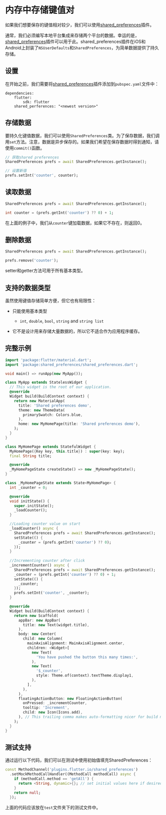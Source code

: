 # 内存中存储键值对

如果我们想要保存的键值相对较少，我们可以使用[shared_preferences](https://pub.dartlang.org/packages/shared_preferences)插件。

通常，我们必须编写本地平台集成来存储两个平台的数据。幸运的是，[shared_preferences](https://pub.dartlang.org/packages/shared_preferences)插件可以用于此。shared_preferences插件在iOS和Android上封装了`NSUserDefaults`和`SharedPreferences`，为简单数据提供了持久存储。

## 设置

在开始之前，我们需要将[shared_preferences](https://pub.dartlang.org/packages/shared_preferences)插件添加到`pubspec.yaml`文件中：

```
dependencies:
    flutter:
        sdk: flutter
    shared_perferences: "<newest version>"
```

## 存储数据

要持久化键值数据，我们可以使用`SharedPreferences`类。为了保存数据，我们调用`set`方法。注意，数据是异步保存的。如果我们希望在保存数据时得到通知，请使用`commit()`函数。

```dart
// 获取shared preferences
SharedPreferences prefs = await SharedPreferences.getInstance();

// 设置新值
prefs.setInt('counter', counter);
```

## 读取数据

```dart
SharedPreferences prefs = await SharedPreferences.getInstance();

int counter = (prefs.getInt('counter') ?? 0) + 1;
```

在上面的例子中，我们从`counter`键加载数据，如果它不存在，则返回0。

## 删除数据

```dart
SharedPreferences prefs = await SharedPreferences.getInstance();

prefs.remove('counter');
```

setter和getter方法可用于所有基本类型。

## 支持的数据类型

虽然使用键值存储简单方便，但它也有局限性：

- 只能使用基本类型
    - `int`, `double`, `bool`, `string` and `string list`

- 它不是设计用来存储大量数据的，所以它不适合作为应用程序缓存。

## 完整示例

```dart
import 'package:flutter/material.dart';
import 'package:shared_preferences/shared_preferences.dart';

void main() => runApp(new MyApp());

class MyApp extends StatelessWidget {
  // This widget is the root of our application.
  @override
  Widget build(BuildContext context) {
    return new MaterialApp(
      title: 'Shared preferences demo',
      theme: new ThemeData(
        primarySwatch: Colors.blue,
      ),
      home: new MyHomePage(title: 'Shared preferences demo'),
    );
  }
}

class MyHomePage extends StatefulWidget {
  MyHomePage({Key key, this.title}) : super(key: key);
  final String title;

  @override
  _MyHomePageState createState() => new _MyHomePageState();
}

class _MyHomePageState extends State<MyHomePage> {
  int _counter = 0;

  @override
  void initState() {
    super.initState();
    _loadCounter();
  }

  //Loading counter value on start 
  _loadCounter() async {
    SharedPreferences prefs = await SharedPreferences.getInstance();
    setState(() {
      _counter = (prefs.getInt('counter') ?? 0);
    });
  }
  
  //Incrementing counter after click
  _incrementCounter() async {
    SharedPreferences prefs = await SharedPreferences.getInstance();
    _counter = (prefs.getInt('counter') ?? 0) + 1;
    setState(() {
      _counter;
    });
    prefs.setInt('counter', _counter);
  }

  @override
  Widget build(BuildContext context) {
    return new Scaffold(
      appBar: new AppBar(
        title: new Text(widget.title),
      ),
      body: new Center(
        child: new Column(
          mainAxisAlignment: MainAxisAlignment.center,
          children: <Widget>[
            new Text(
              'You have pushed the button this many times:',
            ),
            new Text(
              '$_counter',
              style: Theme.of(context).textTheme.display1,
            ),
          ],
        ),
      ),
      floatingActionButton: new FloatingActionButton(
        onPressed: _incrementCounter,
        tooltip: 'Increment',
        child: new Icon(Icons.add),
      ), // This trailing comma makes auto-formatting nicer for build methods.
    );
  }
}
```

## 测试支持

通过运行以下代码，我们可以在测试中使用初始值填充SharedPreferences：

```dart
const MethodChannel('plugins.flutter.io/shared_preferences')
  .setMockMethodCallHandler((MethodCall methodCall) async {
    if (methodCall.method == 'getAll') {
      return <String, dynamic>{}; // set initial values here if desired
    }
    return null;
  });
```

上面的代码应该放在`test`文件夹下的测试文件中。
